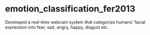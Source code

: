 # emotion_classification_fer2013
Developed a real-time webcam system that categorize humans' facial expression into fear, sad, angry, happy, disgust etc.
